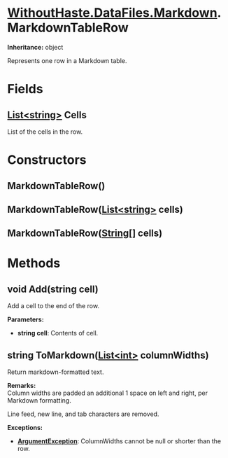 # [WithoutHaste.DataFiles.Markdown](TableOfContents.WithoutHaste.DataFiles.Markdown.md).MarkdownTableRow

**Inheritance:** object  

Represents one row in a Markdown table.  

# Fields

## [List&lt;string&gt;](https://docs.microsoft.com/en-us/dotnet/api/system.collections.generic.list-1) Cells

List of the cells in the row.  

# Constructors

## MarkdownTableRow()

## MarkdownTableRow([List&lt;string&gt;](https://docs.microsoft.com/en-us/dotnet/api/system.collections.generic.list-1) cells)

## MarkdownTableRow([String[]](https://docs.microsoft.com/en-us/dotnet/api/system.array) cells)

# Methods

## void Add(string cell)

Add a cell to the end of the row.  

**Parameters:**  
* **string cell**: Contents of cell.  

## string ToMarkdown([List&lt;int&gt;](https://docs.microsoft.com/en-us/dotnet/api/system.collections.generic.list-1) columnWidths)

Return markdown-formatted text.  

**Remarks:**  
Column widths are padded an additional 1 space on left and right, per Markdown formatting.  

Line feed, new line, and tab characters are removed.  

**Exceptions:**  
* **[ArgumentException](https://docs.microsoft.com/en-us/dotnet/api/system.argumentexception)**: ColumnWidths cannot be null or shorter than the row.  

